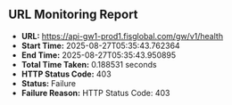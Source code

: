 ## URL Monitoring Report

- **URL:** https://api-gw1-prod1.fisglobal.com/gw/v1/health
- **Start Time:** 2025-08-27T05:35:43.762364
- **End Time:** 2025-08-27T05:35:43.950895
- **Total Time Taken:** 0.188531 seconds
- **HTTP Status Code:** 403
- **Status:** Failure
- **Failure Reason:** HTTP Status Code: 403
